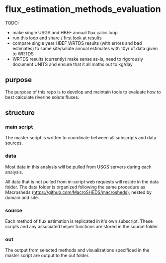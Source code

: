# flux_estimation_methods_evaluation

TODO:
- make single USGS and HBEF annual flux calcs loop
- run this loop and share / first look at results
- compare single year HBEF WRTDS results (with errors and bad estimates) to same site/solute annual estimates with 10yr of data given to WRTDS
- WRTDS results (currently) make sense as-is, need to rigorously document UNITS and ensure that it all maths out to kg/day
  


## purpose
The purpose of this repo is to develop and maintain tools to evaluate how to best calculate riverine solute fluxes. 

## structure

### main script
The master script is written to coordinate between all subscripts and data sources.

### data 
 Most data in this analysis will be pulled from USGS servers during each analysis.

All data that is not pulled from in-script web requests will reside in the data folder. The data folder is organized following the same procedure as Macrosheds (https://github.com/MacroSHEDS/macrosheds), nested by domain and site. 

### source
Each method of flux estimation is replicated in it's own subscript. These scripts and any associated helper functions are stored in the source folder.

### out
The output from selected methods and visualizations specificed in the master script are output to the out folder.
